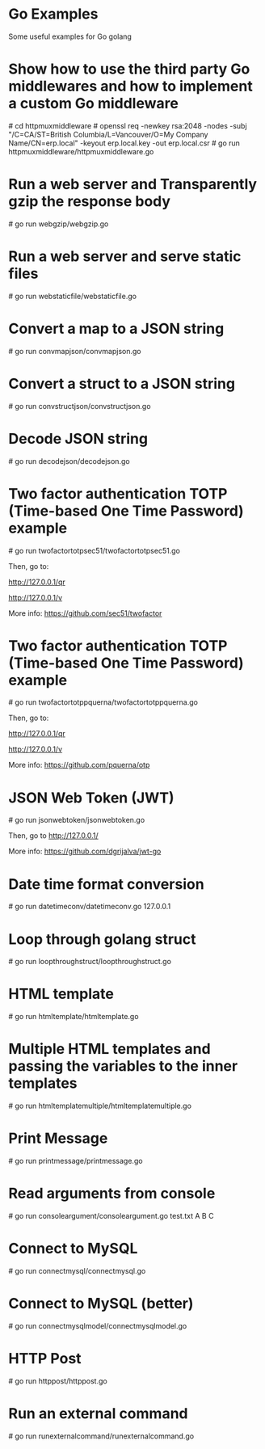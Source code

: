 # Go Examples
Some useful examples for Go golang

# Show how to use the third party Go middlewares and how to implement a custom Go middleware
\# cd httpmuxmiddleware
\# openssl req -newkey rsa:2048 -nodes -subj "/C=CA/ST=British Columbia/L=Vancouver/O=My Company Name/CN=erp.local" -keyout erp.local.key -out erp.local.csr
\# go run httpmuxmiddleware/httpmuxmiddleware.go

# Run a web server and Transparently gzip the response body
\# go run webgzip/webgzip.go

# Run a web server and serve static files
\# go run webstaticfile/webstaticfile.go

# Convert a map to a JSON string
\# go run convmapjson/convmapjson.go

# Convert a struct to a JSON string
\# go run convstructjson/convstructjson.go

# Decode JSON string
\# go run decodejson/decodejson.go

# Two factor authentication TOTP (Time-based One Time Password) example
\# go run twofactortotpsec51/twofactortotpsec51.go

Then, go to:

http://127.0.0.1/qr

http://127.0.0.1/v

More info: https://github.com/sec51/twofactor

# Two factor authentication TOTP (Time-based One Time Password) example
\# go run twofactortotppquerna/twofactortotppquerna.go

Then, go to:

http://127.0.0.1/qr

http://127.0.0.1/v

More info: https://github.com/pquerna/otp

# JSON Web Token (JWT)
\# go run jsonwebtoken/jsonwebtoken.go

Then, go to http://127.0.0.1/

More info: https://github.com/dgrijalva/jwt-go

# Date time format conversion
\# go run datetimeconv/datetimeconv.go 127.0.0.1

# Loop through golang struct
\# go run loopthroughstruct/loopthroughstruct.go

# HTML template
\# go run htmltemplate/htmltemplate.go

# Multiple HTML templates and passing the variables to the inner templates
\# go run htmltemplatemultiple/htmltemplatemultiple.go

# Print Message
\# go run printmessage/printmessage.go

# Read arguments from console
\# go run consoleargument/consoleargument.go test.txt A B C

# Connect to MySQL
\# go run connectmysql/connectmysql.go

# Connect to MySQL (better)
\# go run connectmysqlmodel/connectmysqlmodel.go

# HTTP Post
\# go run httppost/httppost.go

# Run an external command
\# go run runexternalcommand/runexternalcommand.go
